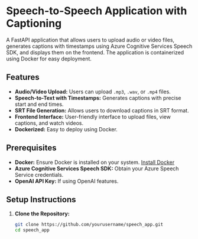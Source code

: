 # Speech-to-Speech Application with Captioning

A FastAPI application that allows users to upload audio or video files, generates captions with timestamps using Azure Cognitive Services Speech SDK, and displays them on the frontend. The application is containerized using Docker for easy deployment.

## Features

- **Audio/Video Upload:** Users can upload `.mp3`, `.wav`, or `.mp4` files.
- **Speech-to-Text with Timestamps:** Generates captions with precise start and end times.
- **SRT File Generation:** Allows users to download captions in SRT format.
- **Frontend Interface:** User-friendly interface to upload files, view captions, and watch videos.
- **Dockerized:** Easy to deploy using Docker.

## Prerequisites

- **Docker:** Ensure Docker is installed on your system. [Install Docker](https://docs.docker.com/get-docker/)
- **Azure Cognitive Services Speech SDK:** Obtain your Azure Speech Service credentials.
- **OpenAI API Key:** If using OpenAI features.

## Setup Instructions

1. **Clone the Repository:**

   ```bash
   git clone https://github.com/yourusername/speech_app.git
   cd speech_app
